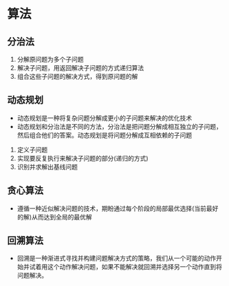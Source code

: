 <!--
 * @Author: xujie 1607526161@qq.com
 * @Date: 2023-01-11 20:47:46
 * @LastEditors: xujie 1607526161@qq.com
 * @FilePath: \HTML-CSS-Javascript-\算法\算法.md
 * @Description: 
-->
# 算法

## 分治法

1. 分解原问题为多个子问题
2. 解决子问题，用返回解决子问题的方式递归算法
3. 组合这些子问题的解决方式，得到原问题的解

## 动态规划

* 动态规划是一种将复杂问题分解成更小的子问题来解决的优化技术
* 动态规划和分治法是不同的方法，分治法是把问题分解成相互独立的子问题，然后组合他们的答案。动态规划是将问题分解成互相依赖的子问题

1. 定义子问题
2. 实现要反复执行来解决子问题的部分(递归的方式)
3. 识别并求解出基线问题

## 贪心算法

* 遵循一种近似解决问题的技术，期盼通过每个阶段的局部最优选择(当前最好的解)从而达到全局的最优解

## 回溯算法

* 回溯是一种渐进式寻找并构建问题解决方式的策略，我们从一个可能的动作开始并试着用这个动作解决问题，如果不能解决就回溯并选择另一个动作直到将问题解决。
